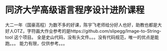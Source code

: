 # 同济大学高级语言程序设计进阶课程
大二一年（国豪高程）为数不多的好课，陈宇飞老师给分好人也好，助教也都是大好人OTZ，字符画大作业参考的是https://github.com/slipegg/Image-to-String-tool 这个项目。
全是史山代码，没有头文件。。。没有代码规范，唯一的优点是能跑。。。
能力有限，仅供参考。。。
